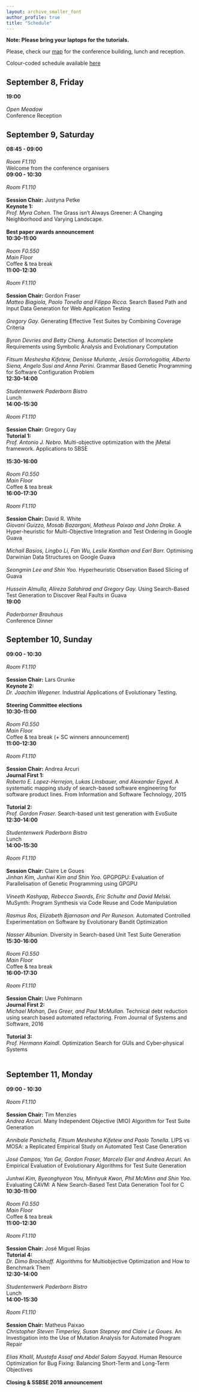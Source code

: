 ```yaml
---
layout: archive_smaller_font
author_profile: true
title: "Schedule"
---
```


<link rel="stylesheet" href="../css/program.css">

<div class="container">
  <div class="talks">
    <b>Note: Please bring your laptops for the tutorials.</b>
  </div>
</div>

Please, check our <a href="../venue" target="_blank">map</a> for the conference building, lunch and reception.

Colour-coded schedule available <a href="../images/coloured_schedule.pdf" target="_blank">here</a>

## September 8, Friday

<div class="container">
   <div class="time_location">
      <b>19:00</b>
      <br><br>
      <em>Open Meadow</em>
   </div>

   <div class="talks">
      Conference Reception
   </div>
</div>

## September 9, Saturday

<div class="container">
   <div class="time_location">
      <b>08:45 - 09:00</b>
      <br><br>
      <em>Room F1.110</em>
   </div>

   <div class="talks">
      Welcome from the conference organisers
   </div>
</div>

<div class="container">
   <div class="time_location">
      <b>09:00 - 10:30</b>
      <br><br>
      <em>Room F1.110</em>
      <br><br>
      <b>Session Chair:</b> Justyna Petke
   </div>

   <div class="talks">
      <b>Keynote 1:</b><br>
      <em>Prof. Myra Cohen.</em> The Grass isn’t Always Greener: A Changing Neighborhood and Varying Landscape.<br>
      <br>
      <b>Best paper awards announcement</b>
   </div>
</div>

<div class="container">
   <div class="time_location">
      <b>10:30-11:00</b>
      <br><br>
      <em>Room F0.550<br> Main Floor</em>
   </div>

   <div class="talks">
      Coffee & tea break
   </div>
</div>

<div class="container">
   <div class="time_location">
      <b>11:00-12:30</b>
      <br><br>
      <em>Room F1.110</em>
      <br><br>
      <b>Session Chair:</b> Gordon Fraser
      
   </div>

   <div class="talks">
      <em>Matteo Biagiola, Paolo Tonella and Filippo Ricca.</em> Search Based Path and Input Data Generation for Web Application Testing
      <br><br>
      <em>Gregory Gay.</em> Generating Effective Test Suites by Combining Coverage Criteria
      <br><br>
      <em>Byron Devries and Betty Cheng.</em> Automatic Detection of Incomplete Requirements using Symbolic Analysis and Evolutionary Computation
      <br><br>
      <em>Fitsum Meshesha Kifetew, Denisse Muñante, Jesús Gorroñogoitia, Alberto Siena, Angelo Susi and Anna Perini.</em> Grammar Based Genetic Programming for Software Configuration Problem
   </div>
</div>

<div class="container">
   <div class="time_location">
      <b>12:30-14:00</b>
      <br><br>
      <em>Studentenwerk Paderborn Bistro</em>
   </div>

   <div class="talks">
      Lunch
   </div>
</div>

<div class="container">
   <div class="time_location">
      <b>14:00-15:30</b>
      <br><br>
      <em>Room F1.110</em>
      <br><br>
      <b>Session Chair:</b> Gregory Gay
   </div>

   <div class="talks">
      <b>Tutorial 1:</b><br>
      <em>Prof. Antonio J. Nebro.</em> Multi-objective optimization with the jMetal framework. Applications to SBSE
      <br><br>
      
   </div>
</div>

<div class="container">
   <div class="time_location">
      <b>15:30-16:00</b>
      <br><br>
      <em>Room F0.550<br> Main Floor</em>
   </div>

   <div class="talks">
      Coffee & tea break
   </div>
</div>

<div class="container">
   <div class="time_location">
      <b>16:00-17:30</b>
      <br><br>
      <em>Room F1.110</em>
      <br><br>
      <b>Session Chair:</b> David R. White
      
   </div>

   <div class="talks">
      <em>Giovani Guizzo, Mosab Bazargani, Matheus Paixao and John Drake.</em> A Hyper-heuristic for Multi-Objective Integration and Test Ordering in Google Guava
      <br><br>
      <em>Michail Basios, Lingbo Li, Fan Wu, Leslie Kanthan and Earl Barr.</em> Optimising Darwinian Data Structures on Google Guava
      <br><br>
      <em>Seongmin Lee and Shin Yoo.</em> Hyperheuristic Observation Based Slicing of Guava
      <br><br>
      <em>Hussein Almulla, Alireza Salahirad and Gregory Gay.</em> Using Search-Based Test Generation to Discover Real Faults in Guava
   </div>
</div>

<div class="container">
   <div class="time_location">
      <b>19:00</b>
      <br><br>
      <em>Paderborner Brauhaus</em>
   </div>

   <div class="talks">
      Conference Dinner
   </div>
</div>

## September 10, Sunday

<div class="container">
   <div class="time_location">
      <b>09:00 - 10:30</b>
      <br><br>
      <em>Room F1.110</em>
      <br><br>
      <b>Session Chair:</b> Lars Grunke
   </div>

   <div class="talks">
      <b>Keynote 2:</b><br>
      <em>Dr. Joachim Wegener.</em> Industrial Applications of Evolutionary Testing.<br>
      <br>
      <b>Steering Committee elections</b>
   </div>
</div>

<div class="container">
   <div class="time_location">
      <b>10:30-11:00</b>
      <br><br>
      <em>Room F0.550<br> Main Floor</em>
   </div>

   <div class="talks">
      Coffee & tea break (+ SC winners announcement)
   </div>
</div>

<div class="container">
   <div class="time_location">
      <b>11:00-12:30</b>
      <br><br>
      <em>Room F1.110</em>
      <br><br>
      <b>Session Chair:</b> Andrea Arcuri
      
   </div>

   <div class="talks">
      <b>Journal First 1:</b><br>
      <em>Roberto E. Lopez-Herrejon, Lukas Linsbauer, and Alexander Egyed. </em> A systematic mapping study of search-based software engineering for software product lines. From Information and Software Technology, 2015
      <br><br>
      <b>Tutorial 2:</b><br>
       <em>Prof. Gordon Fraser.</em> Search-based unit test generation with EvoSuite
   </div>
</div>

<div class="container">
   <div class="time_location">
      <b>12:30-14:00</b>
      <br><br>
      <em>Studentenwerk Paderborn Bistro</em>
   </div>

   <div class="talks">
      Lunch
   </div>
</div>

<div class="container">
   <div class="time_location">
      <b>14:00-15:30</b>
      <br><br>
      <em>Room F1.110</em>
      <br><br>
      <b>Session Chair:</b> Claire Le Goues
      
   </div>

   <div class="talks">
      <em>Jinhan Kim, Junhwi Kim and Shin Yoo.</em> GPGPGPU: Evaluation of Parallelisation of Genetic Programming using GPGPU
      <br><br>
      <em>Vineeth Kashyap, Rebecca Swords, Eric Schulte and David Melski.</em> MuSynth: Program Synthesis via Code Reuse and Code Manipulation
      <br><br>
      <em>Rasmus Ros, Elizabeth Bjarnason and Per Runeson.</em> Automated Controlled Experimentation on Software by Evolutionary Bandit Optimization
      <br><br>
      <em>Nasser Albunian.</em> Diversity in Search-based Unit Test Suite Generation
   </div>
</div>

<div class="container">
   <div class="time_location">
      <b>15:30-16:00</b>
      <br><br>
      <em>Room F0.550<br> Main Floor</em>
   </div>

   <div class="talks">
      Coffee & tea break
   </div>
</div>

<div class="container">
   <div class="time_location">
      <b>16:00-17:30</b>
      <br><br>
      <em>Room F1.110</em>
      <br><br>
      <b>Session Chair:</b> Uwe Pohlmann
      
   </div>

   <div class="talks">
      <b>Journal First 2:</b><br>
      <em>Michael Mohan, Des Greer, and Paul McMullan.</em> Technical debt reduction using search based automated refactoring. From Journal of Systems and Software, 2016
      <br><br>
      <b>Tutorial 3:</b><br>
      <em>Prof. Hermann Kaindl.</em> Optimization Search for GUIs and Cyber‐physical Systems
      <br><br>
   </div>
</div>

## September 11, Monday

<div class="container">
   <div class="time_location">
      <b>09:00 - 10:30</b>
      <br><br>
      <em>Room F1.110</em>
      <br><br>
      <b>Session Chair:</b> Tim Menzies
      
   </div>

   <div class="talks">
      <em>Andrea Arcuri.</em> Many Independent Objective (MIO) Algorithm for Test Suite Generation
      <br><br>
      <em>Annibale Panichella, Fitsum Meshesha Kifetew and Paolo Tonella.</em> LIPS vs MOSA: a Replicated Empirical Study on Automated Test Case Generation
      <br><br>
      <em>José Campos, Yan Ge, Gordon Fraser, Marcelo Eler and Andrea Arcuri.</em> An Empirical Evaluation of Evolutionary Algorithms for Test Suite Generation
      <br><br>
      <em>Junhwi Kim, Byeonghyeon You, Minhyuk Kwon, Phil McMinn and Shin Yoo.</em> Evaluating CAVM: A New Search-Based Test Data Generation Tool for C
   </div>
</div>

<div class="container">
   <div class="time_location">
      <b>10:30-11:00</b>
      <br><br>
      <em>Room F0.550<br> Main Floor</em>
   </div>

   <div class="talks">
      Coffee & tea break
   </div>
</div>

<div class="container">
   <div class="time_location">
      <b>11:00-12:30</b>
      <br><br>
      <em>Room F1.110</em>
      <br><br>
      <b>Session Chair:</b> José Miguel Rojas
   </div>

   <div class="talks">
      <b>Tutorial 4:</b><br>
      <em>Dr. Dimo Brockhoff.</em> Algorithms for Multiobjective Optimization and How to Benchmark Them
   </div>
</div>

<div class="container">
   <div class="time_location">
      <b>12:30-14:00</b>
      <br><br>
      <em>Studentenwerk Paderborn Bistro</em>
   </div>

   <div class="talks">
      Lunch
   </div>
</div>

<div class="container">
   <div class="time_location">
      <b>14:00-15:30</b>
      <br><br>
      <em>Room F1.110</em>
      <br><br>
      <b>Session Chair:</b> Matheus Paixao
      
   </div>

   <div class="talks">
      <em>Christopher Steven Timperley, Susan Stepney and Claire Le Goues.</em> An Investigation into the Use of Mutation Analysis for Automated Program Repair
      <br><br>
      <em>Elias Khalil, Mustafa Assaf and Abdel Salam Sayyad.</em> Human Resource Optimization for Bug Fixing: Balancing Short-Term and Long-Term Objectives
      <br><br>
      <b>Closing & SSBSE 2018 announcement</b>
   </div>
</div>

